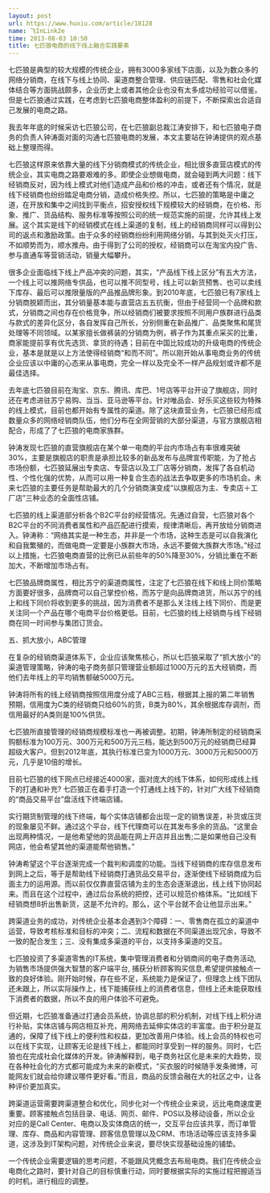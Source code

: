 ```yaml
---
layout: post
url: https://www.huxiu.com/article/18128
name: 飞InLink2e
time: 2013-08-03 10:50
title: 七匹狼电商的线下线上融合实践要素
---
```

七匹狼是典型的较大规模的传统企业，拥有3000多家线下店面，以及为数众多的网络分销商，在线下与线上协同、渠道商整合管理、供应链匹配、零售和社会化媒体结合等方面挑战颇多，企业历史上或者其他企业也没有太多成功经验可以借鉴。但是七匹狼通过实践，在考虑到七匹狼电商整体盈利的前提下，不断探索出合适自己发展的电商之路。

我去年年底的时候采访七匹狼公司，在七匹狼副总裁江涛安排下，和七匹狼电子商务的负责人钟涛面对面的沟通七匹狼电商的发展，本文主要站在钟涛提供的观点基础上整理而得。

七匹狼这样原来依靠大量的线下分销商模式的传统企业，相比很多直营店模式的传统企业，其实电商之路要艰难的多。即使企业想做电商，就会碰到两大问题：线下经销商反对，因为线上模式对他们造成产品和价格的冲击，或者还有个情况，就是线下经销商也纷纷踏足电商分销，造成价格失控。所以，七匹狼的策略是中庸之道，在开放和集中之间找到平衡点，招安授权线下规模较大的经销商，在价格、形象、推广、货品结构、服务标准等按照公司的统一规范实施的前提，允许其线上发展。这个其实是线下的经销模式在线上渠道的复制，线上的经销商同样可以得到公司的返点和激励政策。由于众多的经销商纷纷利用网络分销，与其到处灭火打压，不如顺势而为，顺水推舟。由于得到了公司的授权，经销商可以在淘宝内投广告、参与直通车等营销活动，销量大幅攀升。

很多企业面临线下线上产品冲突的问题，其实，“产品线下线上区分”有五大方法，一个线上可以推网络专供品，也可以推不同型号，线上可以新货预售、也可以卖线下库存、最后可以推限量版的产品推品牌形象。到2010年底，七匹狼已有7家线上分销商脱颖而出，其分销量基本能与直营店五五抗衡，但由于经营同一个品牌和款式，分销商之间也存在价格竞争，所以经销商们被要求按照不同用户族群进行品类与款式的差异化区分，各自发挥自己所长，分别侧重在新品推广、品类聚焦和尾货处理等不同领域。以某家擅长做裤装的分销商为例，裤子作为其重点采买的比重，商家能提前享有优先选货、拿货的待遇；目前在中国比较成功的升级电商的传统企业，基本是就是以上方法使得经销商“和而不同”。所以刚开始从事电商业务的传统企业应该以中庸的心态来从事电商，完全一样以及完全不一样产品规划或许都不是最佳选择。

去年底七匹狼目前在淘宝、京东、腾讯、库巴、1号店等平台开设了旗舰店，同时还在考虑进驻苏宁易购、当当、亚马逊等平台。针对唯品会、好乐买这些较为特殊的线上模式，目前也都开始有专属性的渠道。除了这块直营业务，七匹狼已经形成数量众多的网络经销商队伍，他们分布在全网营销的大部分渠道，与官方旗舰店相配合，形成了了七匹狼的电商家族群。

钟涛发现七匹狼的直营旗舰店在某个单一电商的平台内市场占有率很难突破30%，主要是旗舰店的职责是承担比较多的新品发布与品牌宣传职能，为了抢占市场份额，七匹狼延展出专卖店、专营店以及工厂店等分销商，发挥了各自机动性、个性化强的优势，从而可以用一种复合生态的战法去争取更多的市场机会。未来七匹狼的主要任务是帮助最大的几个分销商演变成“以旗舰店为主、专卖店＋工厂店”三种业态的全面性店铺。

七匹狼的线上渠道部分析各个B2C平台的经营情况。先通过自营，七匹狼对各个B2C平台的不同消费者属性和产品匹配进行摸索，规律清晰后，再开放给分销商进入。钟涛称：“网络其实是一种生态，并非是一个市场，这种生态是可以自我演化和自我繁殖的，而做电商一定要是小族群大市场，永远不要做大族群大市场。”经过以上措施，七匹狼电商直营的比例已从前些年的50%降至30%，分销比重在不断加大，不断增加市场占有。

七匹狼品牌商属性，相比苏宁的渠道商属性，注定了七匹狼在线下和线上同价策略方面要好很多，品牌商可以自己掌控价格，而苏宁是向品牌商进货，所以苏宁的线上和线下同价将收到更多的挑战，因为消费者不是那么关注线上线下同价、而是更关注同一个产品在哪个电商平台价格更低。目前，七匹狼的线上经销商与线下经销商在同一时间参与集团订货会。

五、抓大放小，ABC管理

在复杂的经销商渠道体系下，企业应该聚焦核心，所以七匹狼采取了“抓大放小”的渠道管理策略，钟涛的电子商务部只管理营业额超过1000万元的五大经销商，而他们去年线上的平均销售额破5000万元。

钟涛将所有的线上经销商按照信用度分成了ABC三档，根据其上报的第二年销售预期，信用度为C类的经销商只给60%的货，B类为80%，其余根据库存调剂，而信用最好的A类则是100%供货。

七匹狼所直接管理的经销商规模标准也一再被调整。初期，钟涛所制定的经销商采购额标准为100万元、300万元和500万元三档，能达到500万元的经销商已经算超级大客户。但到2012年底，其执行标准已变为1000万元、3000万元和5000万元，几乎是10倍的增长。

目前七匹狼的线下网点已经接近4000家，面对庞大的线下体系，如何形成线上线下的打通和补充? 七匹狼正在着手打造一个打通线上线下的，针对广大线下经销商的“商品交易平台”盘活线下终端店铺。

实行期货制管理的线下终端，每个实体店铺都会出现一定的销售误差，补货或压货的现象屡见不鲜。通过这个平台，线下代理商可以在其发布多余的货品。“这里会出现两种情况，一是他希望他的货品能在网上开店并且出售;二是如果他自己没有网店，他会希望其他的渠道能帮他销售。”

钟涛希望这个平台逐渐完成一个裁判和调度的功能。当线下经销商的库存信息发布到网上之后，等于是帮助线下经销商打通货品交易平台，逐渐使线下经销商成为后面主力的运用源。而以前仅仅靠直营店铺为主的生态会逐渐退出，线上线下协同起来。而且在这个过程中，通过后台系统的把控，还可以规范价格体系。“比如线下经销商想8折出售新货，这是不允许的。那么，这个平台就不会让他显示出来。”

跨渠道业务的成功，对传统企业基本会遇到3个障碍：一、零售商在孤立的渠道中运营，导致考核标准和目标的冲突；二、流程和数据在不同渠道出现冗余，导致不一致的配合发生；三、没有集成多渠道的平台，以支持多渠道的交互。

七匹狼投资了多渠道零售的IT系统，集中管理消费者和分销商间的电子商务活动, 为销售市场提供强大智慧的客户端平台, 捕获分析顾客购买信息,希望提供接触点一致的良好体验。刚开始时候，存在些不足，系统能力是保证了，但理念上线下团队还未跟上，所以实际操作上，线下能捕获线上的消费者信息，但线上还未能获取线下消费者的数据，所以不良的用户体验不可避免。

但近期，七匹狼准备通过打通会员系统，协调总部的积分机制，对线下线上积分进行补贴，实体店铺与网店相互补充，用网络去延伸实体店的丰富度。由于积分是互通的，保障了线下线上的便利性和权益，更加改善用户体验。线上会员的特权也可以在线下实现，让顾客无论是线下线上，都能同时享受到一样的服务。同时，七匹狼也在完成社会化媒体的开发。钟涛解释到，电子商务社区化是未来的大趋势，现在各种社会化的方式都可能成为未来的新模式，“买衣服的时候随手发条微博，可能网友们就会给你建议哪件更好看。”而且，商品的反馈会融在大的社区之中，让各种评价更加真实。

跨渠道运营需要跨渠道整合和优化，同步化对一个传统企业来说，远比电商速度更重要。顾客接触点包括目录、电话、网页、邮件、POS以及移动设备，所以企业对应的是Call Center、电商以及实体商店的统一，交互平台应该共享，而订单管理、库存、商品和内容管理、顾客信息管理以及CRM、市场活动等应该支持多渠道，这涉及到IT架构问题，对传统企业来说，要尽快实现基础设施的铺垫。

一个传统企业需要逻辑的思考问题，不能跟风凭概念去布局电商。我们在传统企业电商化之路时，要针对自己的目标慎重行动，同时要根据实际的实施过程把握适当的时机，进行相应的调整。

